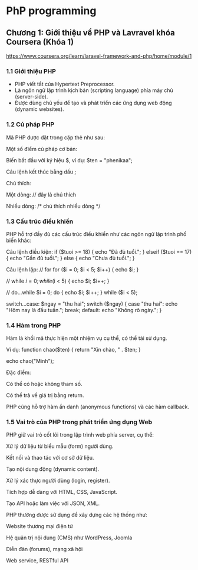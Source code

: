 # **PhP programming**
## Chương 1: Giới thiệu về PHP và Lavravel khóa Coursera (Khóa 1)
https://www.coursera.org/learn/laravel-framework-and-php/home/module/1
### 1.1 Giới thiệu PHP 
- PHP viết tắt của Hypertext Preprocessor.
- Là ngôn ngữ lập trình kịch bản (scripting language) phía máy chủ (server-side).
- Được dùng chủ yếu để tạo và phát triển các ứng dụng web động (dynamic websites).

### 1.2 Cú pháp PHP
Mã PHP được đặt trong cặp thẻ như sau:

Một số điểm cú pháp cơ bản:

Biến bắt đầu với ký hiệu $, ví dụ: $ten = "phenikaa";

Câu lệnh kết thúc bằng dấu ;

Chú thích:

Một dòng: // đây là chú thích

Nhiều dòng: /* chú thích nhiều dòng */

### 1.3 Cấu trúc điều khiển
PHP hỗ trợ đầy đủ các cấu trúc điều khiển như các ngôn ngữ lập trình phổ biến khác:

Câu lệnh điều kiện: if ($tuoi >= 18) { echo "Đã đủ tuổi."; } elseif ($tuoi == 17) { echo "Gần đủ tuổi."; } else { echo "Chưa đủ tuổi."; }

Câu lệnh lặp: // for for ($i = 0; $i < 5; $i++) { echo $i; }

// while $i = 0; while ($i < 5) { echo $i; $i++; }

// do...while $i = 0; do { echo $i; $i++; } while ($i < 5);

switch...case: $ngay = "thu hai"; switch ($ngay) { case "thu hai": echo "Hôm nay là đầu tuần."; break; default: echo "Không rõ ngày."; }

### 1.4 Hàm trong PHP
Hàm là khối mã thực hiện một nhiệm vụ cụ thể, có thể tái sử dụng.

Ví dụ: function chao($ten) { return "Xin chào, " . $ten; }

echo chao("Minh");

Đặc điểm:

Có thể có hoặc không tham số.

Có thể trả về giá trị bằng return.

PHP cũng hỗ trợ hàm ẩn danh (anonymous functions) và các hàm callback.

### 1.5 Vai trò của PHP trong phát triển ứng dụng Web
PHP giữ vai trò cốt lõi trong lập trình web phía server, cụ thể:

Xử lý dữ liệu từ biểu mẫu (form) người dùng.

Kết nối và thao tác với cơ sở dữ liệu.

Tạo nội dung động (dynamic content).

Xử lý xác thực người dùng (login, register).

Tích hợp dễ dàng với HTML, CSS, JavaScript.

Tạo API hoặc làm việc với JSON, XML.

PHP thường được sử dụng để xây dựng các hệ thống như:

Website thương mại điện tử

Hệ quản trị nội dung (CMS) như WordPress, Joomla

Diễn đàn (forums), mạng xã hội

Web service, RESTful API
